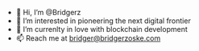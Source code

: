 - 👋 Hi, I’m @Bridgerz
- 👀 I’m interested in pioneering the next digital frontier 
- 🌱 I’m currenlty in love with blockchain development 
- 📫 Reach me at bridger@bridgerzoske.com
